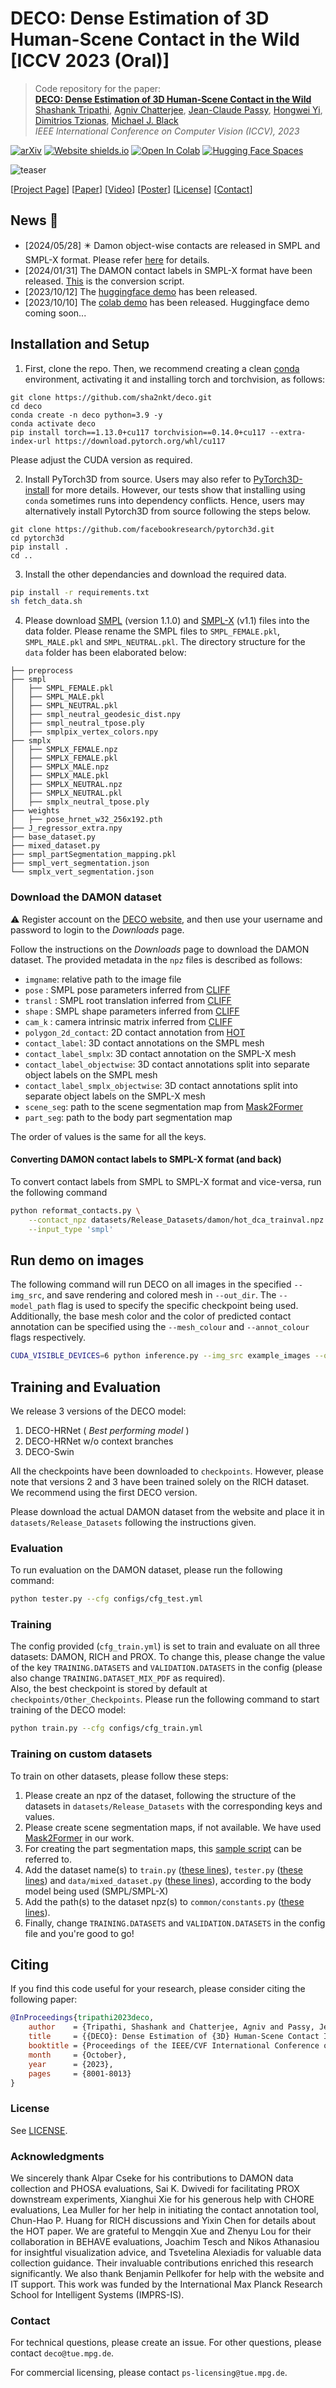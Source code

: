 # DECO: Dense Estimation of 3D Human-Scene Contact in the Wild [ICCV 2023 (Oral)]

> Code repository for the paper:  
> [**DECO: Dense Estimation of 3D Human-Scene Contact in the Wild**](https://openaccess.thecvf.com/content/ICCV2023/html/Tripathi_DECO_Dense_Estimation_of_3D_Human-Scene_Contact_In_The_Wild_ICCV_2023_paper.html)  
> [Shashank Tripathi](https://sha2nkt.github.io/), [Agniv Chatterjee](https://ac5113.github.io/), [Jean-Claude Passy](https://is.mpg.de/person/jpassy), [Hongwei Yi](https://xyyhw.top/), [Dimitrios Tzionas](https://ps.is.mpg.de/person/dtzionas), [Michael J. Black](https://ps.is.mpg.de/person/black)<br />
> *IEEE International Conference on Computer Vision (ICCV), 2023*

[![arXiv](https://img.shields.io/badge/arXiv-2309.15273-00ff00.svg)](https://arxiv.org/abs/2309.15273)  [![Website shields.io](https://img.shields.io/website-up-down-green-red/http/shields.io.svg)](https://deco.is.tue.mpg.de/)     [![Open In Colab](https://colab.research.google.com/assets/colab-badge.svg)](https://colab.research.google.com/drive/1fTQdI2AHEKlwYG9yIb2wqicIMhAa067_?usp=sharing)  [![Hugging Face Spaces](https://img.shields.io/badge/%F0%9F%A4%97%20Hugging%20Face-Spaces-blue)](https://huggingface.co/spaces/ac5113/DECO)

![teaser](assets/teaser.png)

[[Project Page](https://deco.is.tue.mpg.de)] [[Paper](https://arxiv.org/abs/2309.15273)] [[Video](https://www.youtube.com/watch?v=o7MLobqAFTQ)] [[Poster](https://www.dropbox.com/scl/fi/kvhpfnkvga2pt19ayko8u/ICCV2023_DECO_Poster_v2.pptx?rlkey=ihbf3fi6u9j0ha9x1gfk2cwd0&dl=0)] [[License](https://deco.is.tue.mpg.de/license.html)] [[Contact](mailto:deco@tue.mpg.de)]

## News :triangular_flag_on_post:

- [2024/05/28] :eight_pointed_black_star: Damon object-wise contacts are released in SMPL and SMPL-X format. Please refer [here](#damon-data-description) for details. 
- [2024/01/31] The DAMON contact labels in SMPL-X format have been released. [This](#convert-damon) is the conversion script.
- [2023/10/12] The [huggingface demo](https://huggingface.co/spaces/ac5113/DECO) has been released.
- [2023/10/10] The [colab demo](https://colab.research.google.com/drive/1fTQdI2AHEKlwYG9yIb2wqicIMhAa067_?usp=sharing) has been released. Huggingface demo coming soon...

## Installation and Setup
1. First, clone the repo. Then, we recommend creating a clean [conda](https://docs.conda.io/) environment, activating it and installing torch and torchvision, as follows:
```shell
git clone https://github.com/sha2nkt/deco.git
cd deco
conda create -n deco python=3.9 -y
conda activate deco
pip install torch==1.13.0+cu117 torchvision==0.14.0+cu117 --extra-index-url https://download.pytorch.org/whl/cu117
```
Please adjust the CUDA version as required.

2. Install PyTorch3D from source. Users may also refer to [PyTorch3D-install](https://github.com/facebookresearch/pytorch3d/blob/main/INSTALL.md) for more details.
However, our tests show that installing using ``conda`` sometimes runs into dependency conflicts.
Hence, users may alternatively install Pytorch3D from source following the steps below.
```shell
git clone https://github.com/facebookresearch/pytorch3d.git
cd pytorch3d
pip install .
cd ..
```

3. Install the other dependancies and download the required data.
```bash
pip install -r requirements.txt
sh fetch_data.sh
```

4. Please download [SMPL](https://smpl.is.tue.mpg.de/) (version 1.1.0) and [SMPL-X](https://smpl-x.is.tue.mpg.de/) (v1.1) files into the data folder. Please rename the SMPL files to ```SMPL_FEMALE.pkl```, ```SMPL_MALE.pkl``` and ```SMPL_NEUTRAL.pkl```. The directory structure for the ```data``` folder has been elaborated below:

```
├── preprocess
├── smpl
│   ├── SMPL_FEMALE.pkl
│   ├── SMPL_MALE.pkl
│   ├── SMPL_NEUTRAL.pkl
│   ├── smpl_neutral_geodesic_dist.npy
│   ├── smpl_neutral_tpose.ply
│   ├── smplpix_vertex_colors.npy
├── smplx
│   ├── SMPLX_FEMALE.npz
│   ├── SMPLX_FEMALE.pkl
│   ├── SMPLX_MALE.npz
│   ├── SMPLX_MALE.pkl
│   ├── SMPLX_NEUTRAL.npz
│   ├── SMPLX_NEUTRAL.pkl
│   ├── smplx_neutral_tpose.ply
├── weights
│   ├── pose_hrnet_w32_256x192.pth
├── J_regressor_extra.npy
├── base_dataset.py
├── mixed_dataset.py
├── smpl_partSegmentation_mapping.pkl
├── smpl_vert_segmentation.json
└── smplx_vert_segmentation.json
```
<a name="damon-data-description"></a>
### Download the DAMON dataset

⚠️ Register account on the [DECO website](https://deco.is.tue.mpg.de/register.php), and then use your username and password to login to the _Downloads_ page.

Follow the instructions on the _Downloads_ page to download the DAMON dataset. The provided metadata in the `npz` files is described as follows: 
- `imgname`: relative path to the image file
- `pose` : SMPL pose parameters inferred from [CLIFF](https://github.com/huawei-noah/noah-research/tree/master/CLIFF)
- `transl` : SMPL root translation inferred from [CLIFF](https://github.com/huawei-noah/noah-research/tree/master/CLIFF)
- `shape` : SMPL shape parameters inferred from [CLIFF](https://github.com/huawei-noah/noah-research/tree/master/CLIFF)
- `cam_k` : camera intrinsic matrix inferred from [CLIFF](https://github.com/huawei-noah/noah-research/tree/master/CLIFF)
- `polygon_2d_contact`: 2D contact annotation from [HOT](https://hot.is.tue.mpg.de/)
- `contact_label`: 3D contact annotations on the SMPL mesh
- `contact_label_smplx`: 3D contact annotation on the SMPL-X mesh
- `contact_label_objectwise`: 3D contact annotations split into separate object labels on the SMPL mesh
- `contact_label_smplx_objectwise`: 3D contact annotations split into separate object labels on the SMPL-X mesh
- `scene_seg`: path to the scene segmentation map from [Mask2Former](https://github.com/facebookresearch/Mask2Former)
- `part_seg`: path to the body part segmentation map

The order of values is the same for all the keys. 

<a name="convert-damon"></a>
#### Converting DAMON contact labels to SMPL-X format (and back)

To convert contact labels from SMPL to SMPL-X format and vice-versa, run the following command
```bash
python reformat_contacts.py \
    --contact_npz datasets/Release_Datasets/damon/hot_dca_trainval.npz \
    --input_type 'smpl'
```

## Run demo on images
The following command will run DECO on all images in the specified `--img_src`, and save rendering and colored mesh in `--out_dir`. The `--model_path` flag is used to specify the specific checkpoint being used. Additionally, the base mesh color and the color of predicted contact annotation can be specified using the `--mesh_colour` and `--annot_colour` flags respectively. 
```bash
CUDA_VISIBLE_DEVICES=6 python inference.py --img_src example_images --out_dir demo_out
```

## Training and Evaluation

We release 3 versions of the DECO model:
<ol>
    <li> DECO-HRNet (<em> Best performing model </em>) </li>
    <li> DECO-HRNet w/o context branches </li>
    <li> DECO-Swin </li>
</ol>

All the checkpoints have been downloaded to ```checkpoints```. 
However, please note that versions 2 and 3 have been trained solely on the RICH dataset. <br>
We recommend using the first DECO version.

Please download the actual DAMON dataset from the website and place it in ```datasets/Release_Datasets``` following the instructions given.

### Evaluation
To run evaluation on the DAMON dataset, please run the following command:

```bash
python tester.py --cfg configs/cfg_test.yml
```

### Training
The config provided (```cfg_train.yml```) is set to train and evaluate on all three datasets: DAMON, RICH and PROX. To change this, please change the value of the key ```TRAINING.DATASETS``` and ```VALIDATION.DATASETS``` in the config (please also change ```TRAINING.DATASET_MIX_PDF``` as required). <br>
Also, the best checkpoint is stored by default at ```checkpoints/Other_Checkpoints```.
Please run the following command to start training of the DECO model:

```bash
python train.py --cfg configs/cfg_train.yml
```

### Training on custom datasets

To train on other datasets, please follow these steps:
1. Please create an npz of the dataset, following the structure of the datasets in ```datasets/Release_Datasets``` with the corresponding keys and values.
2. Please create scene segmentation maps, if not available. We have used [Mask2Former](https://github.com/facebookresearch/Mask2Former) in our work.
3. For creating the part segmentation maps, this [sample script](https://github.com/sha2nkt/deco/blob/main/utils/get_part_seg_mask.py) can be referred to.
4. Add the dataset name(s) to ```train.py``` ([these lines](https://github.com/sha2nkt/deco/blob/d5233ecfad1f51b71a50a78c0751420067e82c02/train.py#L83)), ```tester.py``` ([these lines](https://github.com/sha2nkt/deco/blob/d5233ecfad1f51b71a50a78c0751420067e82c02/tester.py#L51)) and ```data/mixed_dataset.py``` ([these lines](https://github.com/sha2nkt/deco/blob/d5233ecfad1f51b71a50a78c0751420067e82c02/data/mixed_dataset.py#L17)), according to the body model being used (SMPL/SMPL-X)
5. Add the path(s) to the dataset npz(s) to ```common/constants.py``` ([these lines](https://github.com/sha2nkt/deco/blob/d5233ecfad1f51b71a50a78c0751420067e82c02/common/constants.py#L19)).
6. Finally, change ```TRAINING.DATASETS``` and ```VALIDATION.DATASETS``` in the config file and you're good to go!

## Citing
If you find this code useful for your research, please consider citing the following paper:

```bibtex
@InProceedings{tripathi2023deco,
    author    = {Tripathi, Shashank and Chatterjee, Agniv and Passy, Jean-Claude and Yi, Hongwei and Tzionas, Dimitrios and Black, Michael J.},
    title     = {{DECO}: Dense Estimation of {3D} Human-Scene Contact In The Wild},
    booktitle = {Proceedings of the IEEE/CVF International Conference on Computer Vision (ICCV)},
    month     = {October},
    year      = {2023},
    pages     = {8001-8013}
}
```

### License

See [LICENSE](LICENSE).

### Acknowledgments

We sincerely thank Alpar Cseke for his contributions to DAMON data collection and PHOSA evaluations, Sai K. Dwivedi for facilitating PROX downstream experiments, Xianghui Xie for his generous help with CHORE evaluations, Lea Muller for her help in initiating the contact annotation tool, Chun-Hao P. Huang for RICH discussions and Yixin Chen for details about the HOT paper. We are grateful to Mengqin Xue and Zhenyu Lou for their collaboration in BEHAVE evaluations, Joachim Tesch and Nikos Athanasiou for insightful visualization advice, and Tsvetelina Alexiadis for valuable data collection guidance. Their invaluable contributions enriched this research significantly. We also thank Benjamin Pellkofer for help with the website and IT support. This work was funded by the International Max Planck Research School for Intelligent Systems (IMPRS-IS).

### Contact

For technical questions, please create an issue. For other questions, please contact `deco@tue.mpg.de`.

For commercial licensing, please contact `ps-licensing@tue.mpg.de`.
